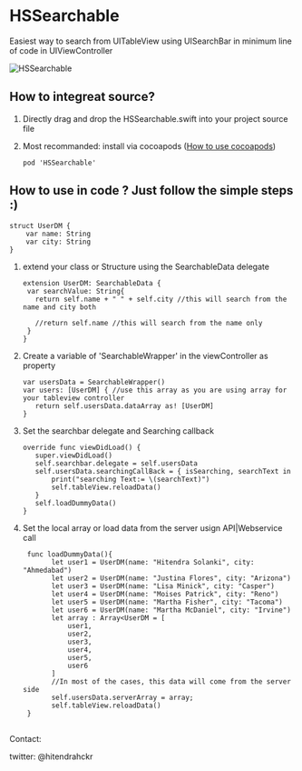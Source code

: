 # HSSearchable
Easiest way to search from UITableView using UISearchBar in minimum line of code in UIViewController

![HSSearchable](https://github.com/hitendradeveloper/HSSearchable/blob/master/giphy.gif)

## How to integreat source?
1. Directly drag and drop the HSSearchable.swift into your project source file

2. Most recommanded: install via cocoapods ([How to use cocoapods](https://guides.cocoapods.org/using/getting-started.html "more info"))

       pod 'HSSearchable'
       
       

## How to use in code ? Just follow the simple steps :)

	struct UserDM {
    	var name: String
	    var city: String
	}

1. extend your class or Structure using the SearchableData delegate

	   extension UserDM: SearchableData {
        var searchValue: String{
          return self.name + " " + self.city //this will search from the name and city both

          //return self.name //this will search from the name only
        }
       }
	

2. Create a variable of 'SearchableWrapper' in the viewController as property

       var usersData = SearchableWrapper()
       var users: [UserDM] { //use this array as you are using array for your tableview controller
          return self.usersData.dataArray as! [UserDM]
       }

3. Set the searchbar delegate and Searching callback

       override func viewDidLoad() {
          super.viewDidLoad()
          self.searchbar.delegate = self.usersData
          self.usersData.searchingCallBack = { isSearching, searchText in
              print("searching Text:= \(searchText)")
              self.tableView.reloadData()
          }
          self.loadDummyData()
       }

4. Set the local array or load data from the server usign API|Webservice call

        func loadDummyData(){
              let user1 = UserDM(name: "Hitendra Solanki", city: "Ahmedabad")
              let user2 = UserDM(name: "Justina Flores", city: "Arizona")
              let user3 = UserDM(name: "Lisa Minick", city: "Casper")
              let user4 = UserDM(name: "Moises Patrick", city: "Reno")
              let user5 = UserDM(name: "Martha Fisher", city: "Tacoma")
              let user6 = UserDM(name: "Martha McDaniel", city: "Irvine")
              let array : Array<UserDM = [
                  user1,
                  user2,
                  user3,
                  user4,
                  user5,
                  user6
              ]
              //In most of the cases, this data will come from the server side
              self.usersData.serverArray = array;
              self.tableView.reloadData()
        }


##

Contact:

twitter: @hitendrahckr
